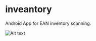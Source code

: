 # inveantory
Android App for EAN inventory scanning.

![Alt text](https://github.com/eurosecom/inveantory/blob/master/invEAN_1.png)

